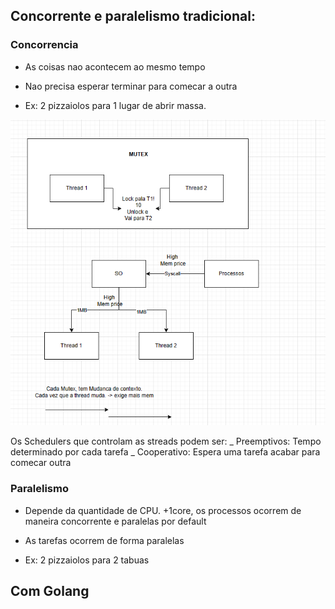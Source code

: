 ## Concorrente e paralelismo tradicional:

### Concorrencia

-   As coisas nao acontecem ao mesmo tempo

-   Nao precisa esperar terminar para comecar a outra

-   Ex: 2 pizzaiolos para 1 lugar de abrir massa.

![alt text](multiThread.png)

Os Schedulers que controlam as streads podem ser: _ Preemptivos: Tempo determinado por cada tarefa _ Cooperativo: Espera uma tarefa acabar para comecar outra

### Paralelismo

-   Depende da quantidade de CPU. +1core, os processos ocorrem de maneira concorrente e paralelas por default
-   As tarefas ocorrem de forma paralelas

-   Ex: 2 pizzaiolos para 2 tabuas

## Com Golang

